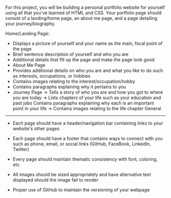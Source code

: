 For this project, you will be building a personal portfolio website for yourself using all that you've learned of HTML and CSS. Your portfolio page should consist of a landing/home page, an about me page, and a page detailing your journey/biography.

Home/Landing Page:

- Displays a picture of yourself and your name as the main, focal point of the page
- Brief sentence description of yourself and who you are
- Additional details that fill up the page and make the page look good
- About Me Page
- Provides additional details on who you are and what you like to do such as interests, occupations, or hobbies
- Contains images relating to the interest/occupation/hobby
- Contains paragraphs explaining why it pertains to you
- Journey Page
  -> Tells a story of who you are and how you got to where you are today
  -> Lists chapters of your life such as your education and past jobs
  Contains paragraphs explaining why each is an important point in your life
  -> Contains images relating to the life chapter
  General

---

- Each page should have a header/navigation bar containing links to your website's other pages

- Each page should have a footer that contains ways to connect with you such as phone, email, or social links (GitHub, FaceBook, LinkedIn, Twitter)

- Every page should maintain thematic consistency with font, coloring, etc.

- All images should be sized appropriately and have alternative text displayed should the image fail to render

- Proper use of GitHub to maintain the versioning of your webpage
